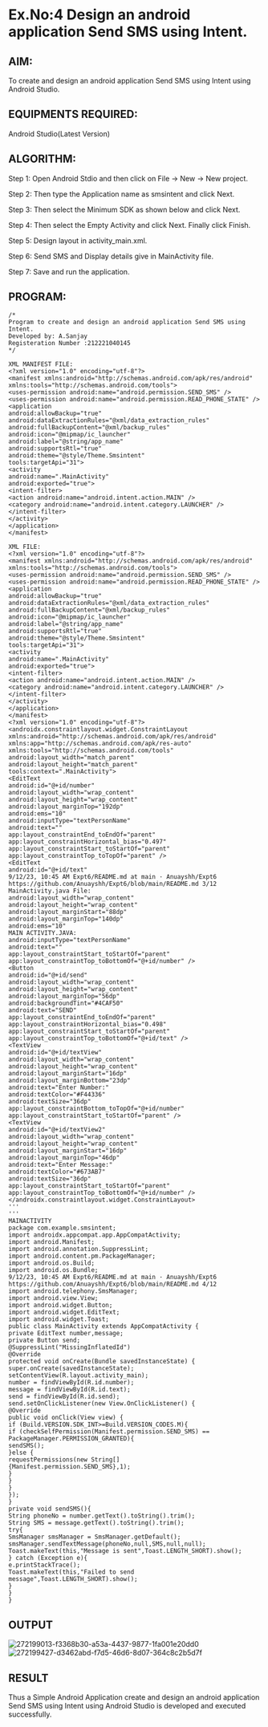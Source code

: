 
# Ex.No:4 Design an android application Send SMS using Intent.


## AIM:

To create and design an android application Send SMS using Intent using Android Studio.

## EQUIPMENTS REQUIRED:

Android Studio(Latest Version)

## ALGORITHM:

Step 1: Open Android Stdio and then click on File -> New -> New project.

Step 2: Then type the Application name as smsintent and click Next. 

Step 3: Then select the Minimum SDK as shown below and click Next.

Step 4: Then select the Empty Activity and click Next. Finally click Finish.

Step 5: Design layout in activity_main.xml.

Step 6: Send SMS and Display details give in MainActivity file.

Step 7: Save and run the application.

## PROGRAM:
```
/*
Program to create and design an android application Send SMS using Intent.
Developed by: A.Sanjay
Registeration Number :212221040145
*/
```
```
XML MANIFEST FILE:
<?xml version="1.0" encoding="utf-8"?>
<manifest xmlns:android="http://schemas.android.com/apk/res/android"
xmlns:tools="http://schemas.android.com/tools">
<uses-permission android:name="android.permission.SEND_SMS" />
<uses-permission android:name="android.permission.READ_PHONE_STATE" />
<application
android:allowBackup="true"
android:dataExtractionRules="@xml/data_extraction_rules"
android:fullBackupContent="@xml/backup_rules"
android:icon="@mipmap/ic_launcher"
android:label="@string/app_name"
android:supportsRtl="true"
android:theme="@style/Theme.Smsintent"
tools:targetApi="31">
<activity
android:name=".MainActivity"
android:exported="true">
<intent-filter>
<action android:name="android.intent.action.MAIN" />
<category android:name="android.intent.category.LAUNCHER" />
</intent-filter>
</activity>
</application>
</manifest>
```
```
XML FILE:
<?xml version="1.0" encoding="utf-8"?>
<manifest xmlns:android="http://schemas.android.com/apk/res/android"
xmlns:tools="http://schemas.android.com/tools">
<uses-permission android:name="android.permission.SEND_SMS" />
<uses-permission android:name="android.permission.READ_PHONE_STATE" />
<application
android:allowBackup="true"
android:dataExtractionRules="@xml/data_extraction_rules"
android:fullBackupContent="@xml/backup_rules"
android:icon="@mipmap/ic_launcher"
android:label="@string/app_name"
android:supportsRtl="true"
android:theme="@style/Theme.Smsintent"
tools:targetApi="31">
<activity
android:name=".MainActivity"
android:exported="true">
<intent-filter>
<action android:name="android.intent.action.MAIN" />
<category android:name="android.intent.category.LAUNCHER" />
</intent-filter>
</activity>
</application>
</manifest>
<?xml version="1.0" encoding="utf-8"?>
<androidx.constraintlayout.widget.ConstraintLayout
xmlns:android="http://schemas.android.com/apk/res/android"
xmlns:app="http://schemas.android.com/apk/res-auto"
xmlns:tools="http://schemas.android.com/tools"
android:layout_width="match_parent"
android:layout_height="match_parent"
tools:context=".MainActivity">
<EditText
android:id="@+id/number"
android:layout_width="wrap_content"
android:layout_height="wrap_content"
android:layout_marginTop="192dp"
android:ems="10"
android:inputType="textPersonName"
android:text=""
app:layout_constraintEnd_toEndOf="parent"
app:layout_constraintHorizontal_bias="0.497"
app:layout_constraintStart_toStartOf="parent"
app:layout_constraintTop_toTopOf="parent" />
<EditText
android:id="@+id/text"
9/12/23, 10:45 AM Expt6/README.md at main · Anuayshh/Expt6
https://github.com/Anuayshh/Expt6/blob/main/README.md 3/12
MainActivity.java File:
android:layout_width="wrap_content"
android:layout_height="wrap_content"
android:layout_marginStart="88dp"
android:layout_marginTop="140dp"
android:ems="10"
MAIN ACTIVITY.JAVA:
android:inputType="textPersonName"
android:text=""
app:layout_constraintStart_toStartOf="parent"
app:layout_constraintTop_toBottomOf="@+id/number" />
<Button
android:id="@+id/send"
android:layout_width="wrap_content"
android:layout_height="wrap_content"
android:layout_marginTop="56dp"
android:backgroundTint="#4CAF50"
android:text="SEND"
app:layout_constraintEnd_toEndOf="parent"
app:layout_constraintHorizontal_bias="0.498"
app:layout_constraintStart_toStartOf="parent"
app:layout_constraintTop_toBottomOf="@+id/text" />
<TextView
android:id="@+id/textView"
android:layout_width="wrap_content"
android:layout_height="wrap_content"
android:layout_marginStart="16dp"
android:layout_marginBottom="23dp"
android:text="Enter Number:"
android:textColor="#F44336"
android:textSize="36dp"
app:layout_constraintBottom_toTopOf="@+id/number"
app:layout_constraintStart_toStartOf="parent" />
<TextView
android:id="@+id/textView2"
android:layout_width="wrap_content"
android:layout_height="wrap_content"
android:layout_marginStart="16dp"
android:layout_marginTop="46dp"
android:text="Enter Message:"
android:textColor="#673AB7"
android:textSize="36dp"
app:layout_constraintStart_toStartOf="parent"
app:layout_constraintTop_toBottomOf="@+id/number" />
</androidx.constraintlayout.widget.ConstraintLayout>
'''
'''
MAINACTIVITY
package com.example.smsintent;
import androidx.appcompat.app.AppCompatActivity;
import android.Manifest;
import android.annotation.SuppressLint;
import android.content.pm.PackageManager;
import android.os.Build;
import android.os.Bundle;
9/12/23, 10:45 AM Expt6/README.md at main · Anuayshh/Expt6
https://github.com/Anuayshh/Expt6/blob/main/README.md 4/12
import android.telephony.SmsManager;
import android.view.View;
import android.widget.Button;
import android.widget.EditText;
import android.widget.Toast;
public class MainActivity extends AppCompatActivity {
private EditText number,message;
private Button send;
@SuppressLint("MissingInflatedId")
@Override
protected void onCreate(Bundle savedInstanceState) {
super.onCreate(savedInstanceState);
setContentView(R.layout.activity_main);
number = findViewById(R.id.number);
message = findViewById(R.id.text);
send = findViewById(R.id.send);
send.setOnClickListener(new View.OnClickListener() {
@Override
public void onClick(View view) {
if (Build.VERSION.SDK_INT>=Build.VERSION_CODES.M){
if (checkSelfPermission(Manifest.permission.SEND_SMS) ==
PackageManager.PERMISSION_GRANTED){
sendSMS();
}else {
requestPermissions(new String[]
{Manifest.permission.SEND_SMS},1);
}
}
}
});
}
private void sendSMS(){
String phoneNo = number.getText().toString().trim();
String SMS = message.getText().toString().trim();
try{
SmsManager smsManager = SmsManager.getDefault();
smsManager.sendTextMessage(phoneNo,null,SMS,null,null);
Toast.makeText(this,"Message is sent",Toast.LENGTH_SHORT).show();
} catch (Exception e){
e.printStackTrace();
Toast.makeText(this,"Failed to send message",Toast.LENGTH_SHORT).show();
}
}
}
```
## OUTPUT
![272199013-f3368b30-a53a-4437-9877-1fa001e20dd0](https://github.com/MilitantVlr/EXP6/assets/121683193/00cdb8ad-29a3-4c4d-868d-3e0086059199)
![272199427-d3462abd-f7d5-46d6-8d07-364c8c2b5d7f](https://github.com/MilitantVlr/EXP6/assets/121683193/49cc62f0-5641-4dc1-bca3-94b2fea686d6)



## RESULT
Thus a Simple Android Application create and design an android application Send SMS using Intent using Android Studio is developed and executed successfully.
